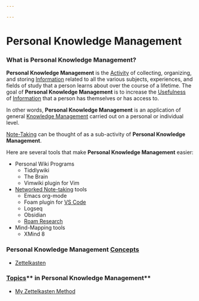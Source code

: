 ```yaml
---

---
```


# Personal Knowledge Management

### **What is Personal Knowledge Management?**

**Personal Knowledge Management** is the
[Activity](https://calebsnotes.brick.do/activities-L0MGOrw3YAZK) of
collecting, organizing, and
storing <a href="https://brick.do/1yYm68Z5pWrO" class="page-link">Information</a> related
to all the various subjects, experiences, and fields of study that a
person learns about over the course of a lifetime. The goal of
**Personal Knowledge Management** is to increase the
[Usefulness](https://calebsnotes.brick.do/utility-BR2b1mlyX49O)
of <a href="https://brick.do/1yYm68Z5pWrO" class="page-link">Information</a> that
a person has themselves or has access to. 

In other words, **Personal Knowledge Management** is an application of
general <a href="https://brick.do/9lXGVWOAJEMj" class="page-link">Knowledge Management</a> carried
out on a personal or individual level.

<a href="https://brick.do/Mqqwyq0e1MVw" class="page-link">Note-Taking</a> can
be thought of as a sub-activity of **Personal Knowledge Management**.

Here are several tools that make **Personal Knowledge Management**
easier:

-   Personal Wiki Programs
    -   Tiddlywiki
    -   The Brain
    -   Vimwiki plugin for Vim
-   <a href="https://brick.do/NmGzp9YoAv7G" class="page-link">Networked Note-taking</a> tools
    -   Emacs org-mode
    -   Foam plugin
        for <a href="https://brick.do/bjlZgglMDmR1" class="page-link">VS Code</a>
    -   Logseq
    -   Obsidian
    -   <a href="https://brick.do/MbVK3Lx1EvpV" class="page-link">Roam Research</a>
-   Mind-Mapping tools
    -   XMind 8

### Personal Knowledge Management <a href="https://brick.do/WBAqVOAWOeKe" class="page-link">Concepts</a>

-   <a href="https://brick.do/MA5lZwO8Q6NG" class="page-link">Zettelkasten</a>

### <a href="https://brick.do/bEoP6nNyEaO7" class="page-link">Topics</a>** in Personal Knowledge Management**

-   <a href="https://brick.do/d2MLey1bDyNA" class="page-link">My Zettelkasten Method</a>
